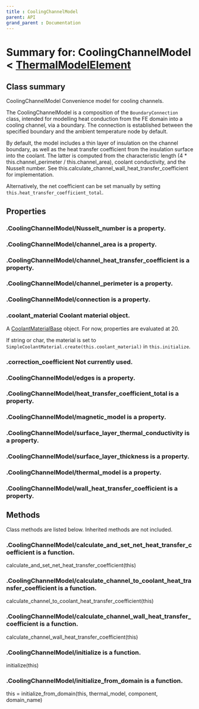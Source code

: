 ```yaml
---
title : CoolingChannelModel
parent: API
grand_parent : Documentation
---
```

# Summary for: **CoolingChannelModel**  < [ThermalModelElement](ThermalModelElement.html)

## Class summary

CoolingChannelModel Convenience model for cooling channels.

The CoolingChannelModel is a composition of the `BoundaryConnection`
class, intended for modelling heat conduction from the FE domain into
a cooling channel, via a boundary. The connection is established
between the specified boundary and the ambient temperature node by
default.

By default, the model includes a thin layer of insulation on the
channel boundary, as well as the heat transfer coefficient from the
insulation surface into the coolant. The latter is computed from the
characteristic length (4 * this.channel_perimeter /
this.channel_area), coolant conductivity, and the Nusselt number. See
this.calculate_channel_wall_heat_transfer_coefficient for
implementation.

Alternatively, the net coefficient can be set manually by setting
`this.heat_transfer_coefficient_total`.

## Properties

### .CoolingChannelModel/**Nusselt_number** is a property.

### .CoolingChannelModel/**channel_area** is a property.

### .CoolingChannelModel/**channel_heat_transfer_coefficient** is a property.

### .CoolingChannelModel/**channel_perimeter** is a property.

### .CoolingChannelModel/**connection** is a property.

### .**coolant_material** Coolant material object.

A [CoolantMaterialBase](CoolantMaterialBase.html) object. For now, properties are evaluated
at 20.

If string or char, the material is set to
`SimpleCoolantMaterial.create(this.coolant_material)` in
`this.initialize`.

### .**correction_coefficient** Not currently used.

### .CoolingChannelModel/**edges** is a property.

### .CoolingChannelModel/**heat_transfer_coefficient_total** is a property.

### .CoolingChannelModel/**magnetic_model** is a property.

### .CoolingChannelModel/**surface_layer_thermal_conductivity** is a property.

### .CoolingChannelModel/**surface_layer_thickness** is a property.

### .CoolingChannelModel/**thermal_model** is a property.

### .CoolingChannelModel/**wall_heat_transfer_coefficient** is a property.


## Methods

Class methods are listed below. Inherited methods are not included.

### .CoolingChannelModel/**calculate_and_set_net_heat_transfer_coefficient** is a function.
calculate_and_set_net_heat_transfer_coefficient(this)

### .CoolingChannelModel/**calculate_channel_to_coolant_heat_transfer_coefficient** is a function.
calculate_channel_to_coolant_heat_transfer_coefficient(this)

### .CoolingChannelModel/**calculate_channel_wall_heat_transfer_coefficient** is a function.
calculate_channel_wall_heat_transfer_coefficient(this)

### .CoolingChannelModel/**initialize** is a function.
initialize(this)

### .CoolingChannelModel/**initialize_from_domain** is a function.
this = initialize_from_domain(this, thermal_model, component, domain_name)


